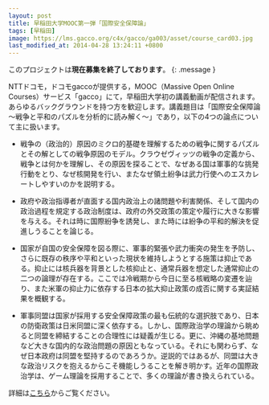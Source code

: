 ```yaml
---
layout: post
title: 早稲田大学MOOC第一弾「国際安全保障論」
tags: [早稲田]
image: https://lms.gacco.org/c4x/gacco/ga003/asset/course_card03.jpg
last_modified_at: 2014-04-28 13:24:11 +0800
---
```


このプロジェクトは**現在募集を終了しております**。
{: .message }

NTTドコモ，ドコモgaccoが提供する，MOOC（Massive Open Online Courses）サービス「gacco」にて，早稲田大学初の講義動画が配信されます。あらゆるバックグラウンドを持つ方を歓迎します。講義題目は「国際安全保障論　～戦争と平和のパズルを分析的に読み解く～」であり，以下の4つの論点について主に扱います。

- 戦争の（政治的）原因のミクロ的基礎を理解するための戦争に関するパズルとその解としての戦争原因のモデル。クラウゼヴィッツの戦争の定義から、戦争とは何かを理解し、その原因を探ることで、なぜある国は軍事的な挑発行動をとり、なぜ核開発を行い、またなぜ領土紛争は武力行使へのエスカレートしやすいのかを説明する。

- 政府や政治指導者が直面する国内政治上の諸問題や利害関係、そして国内の政治過程を規定する政治制度は、政府の外交政策の策定や履行に大きな影響を与える。それは時に国際紛争を誘発し、また時には紛争の平和的解決を促進しうることを論じる。

- 国家が自国の安全保障を図る際に、軍事的緊張や武力衝突の発生を予防し、さらに既存の秩序や平和といった現状を維持しようとする施策は抑止である。抑止には核兵器を背景とした核抑止と、通常兵器を想定した通常抑止の二つの論理が存在する。ここでは冷戦期から今日に至る核戦略の変遷を辿り、また米軍の抑止力に依存する日本の拡大抑止政策の成否に関する実証結果を概観する。

- 軍事同盟は国家が採用する安全保障政策の最も伝統的な選択肢であり、日本の防衛政策は日米同盟に深く依存する。しかし、国際政治学の理論から眺めると同盟を締結することの合理性には疑義が生じる。更に、沖縄の基地問題など大きな国内的な政治問題の原因ともなっている。それにも関わらず、なぜ日本政府は同盟を堅持するのであろうか。逆説的ではあるが、同盟は大きな政治リスクを抱えるからこそ機能しうることを解き明かす。近年の国際政治学は、ゲーム理論を採用することで、多くの理論が書き換えられている。

詳細は[こちら](https://www.waseda.jp/inst/ches/news/2014/04/28/386/#report)からご覧ください。

